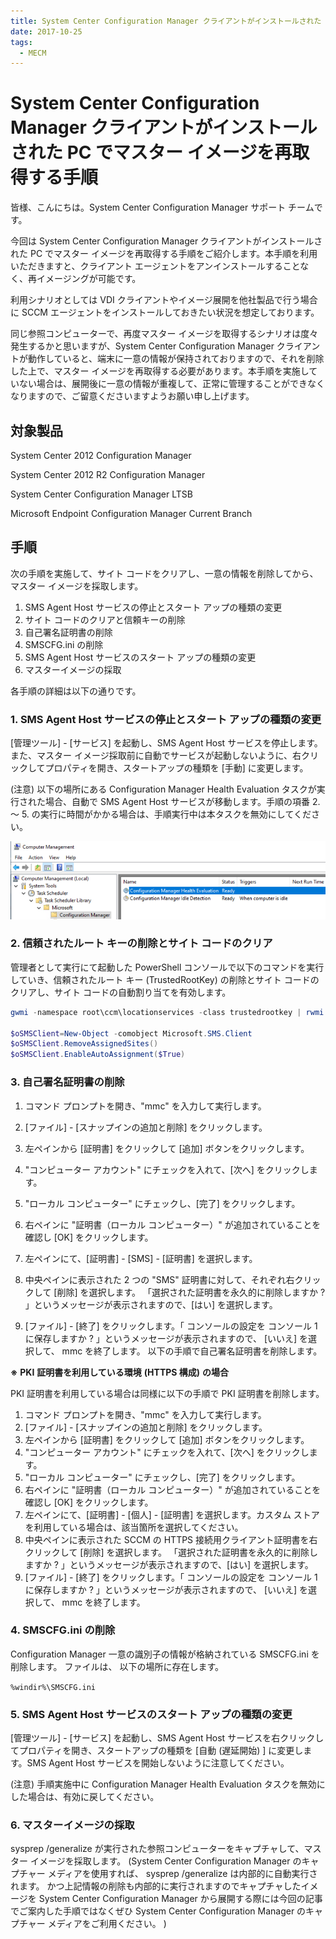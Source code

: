 ```yaml
---
title: System Center Configuration Manager クライアントがインストールされた PC でマスター イメージを再取得する手順
date: 2017-10-25
tags:
  - MECM
---
```


# System Center Configuration Manager クライアントがインストールされた PC でマスター イメージを再取得する手順

皆様、こんにちは。System Center Configuration Manager サポート チームです。

今回は System Center Configuration Manager クライアントがインストールされた PC でマスター イメージを再取得する手順をご紹介します。本手順を利用いただきますと、クライアント エージェントをアンインストールすることなく、再イメージングが可能です。

利用シナリオとしては VDI クライアントやイメージ展開を他社製品で行う場合に SCCM エージェントをインストールしておきたい状況を想定しております。

同じ参照コンピューターで、再度マスター イメージを取得するシナリオは度々発生するかと思いますが、System Center Configuration Manager クライアントが動作していると、端末に一意の情報が保持されておりますので、それを削除した上で、マスター イメージを再取得する必要があります。本手順を実施していない場合は、展開後に一意の情報が重複して、正常に管理することができなくなりますので、ご留意くださいますようお願い申し上げます。


## 対象製品

System Center 2012 Configuration Manager

System Center 2012 R2 Configuration Manager

System Center Configuration Manager LTSB

Microsoft Endpoint Configuration Manager Current Branch

## 手順

次の手順を実施して、サイト コードをクリアし、一意の情報を削除してから、マスター イメージを採取します。

1. SMS Agent Host サービスの停止とスタート アップの種類の変更
2. サイト コードのクリアと信頼キーの削除
3. 自己署名証明書の削除
4. SMSCFG.ini の削除
5. SMS Agent Host サービスのスタート アップの種類の変更
6. マスターイメージの採取

各手順の詳細は以下の通りです。

### 1. SMS Agent Host サービスの停止とスタート アップの種類の変更
[管理ツール] - [サービス] を起動し、SMS Agent Host サービスを停止します。また、マスター イメージ採取前に自動でサービスが起動しないように、右クリックしてプロパティを開き、スタートアップの種類を [手動] に変更します。

(注意) 以下の場所にある Configuration Manager Health Evaluation タスクが実行された場合、自動で SMS Agent Host サービスが移動します。手順の項番 2. ～ 5. の実行に時間がかかる場合は、手順実行中は本タスクを無効にしてください。

![image-20211018164229282](20171025_01/image-20211018164229282.png)


### 2. 信頼されたルート キーの削除とサイト コードのクリア
管理者として実行にて起動した PowerShell コンソールで以下のコマンドを実行していき、信頼されたルート キー (TrustedRootKey) の削除とサイト コードのクリアし、サイト コードの自動割り当てを有効します。

```powershell
gwmi -namespace root\ccm\locationservices -class trustedrootkey | rwmi

$oSMSClient=New-Object -comobject Microsoft.SMS.Client
$oSMSClient.RemoveAssignedSites()
$oSMSClient.EnableAutoAssignment($True)
```

### 3. 自己署名証明書の削除
1) コマンド プロンプトを開き、"mmc" を入力して実行します。
2) [ファイル] - [スナップインの追加と削除] をクリックします。
3) 左ペインから [証明書] をクリックして [追加] ボタンをクリックします。
4) "コンピューター アカウント" にチェックを入れて、[次へ] をクリックします。

5) "ローカル コンピューター" にチェックし、[完了] をクリックします。
6) 右ペインに "証明書（ローカル コンピューター）" が追加されていることを確認し [OK] をクリックします。
7) 左ペインにて、[証明書] - [SMS] - [証明書] を選択します。
8) 中央ペインに表示された 2 つの "SMS" 証明書に対して、それぞれ右クリックして [削除] を選択します。
「選択された証明書を永久的に削除しますか ? 」というメッセージが表示されますので、[はい] を選択します。
9) [ファイル] - [終了] をクリックします。「 コンソールの設定を コンソール 1  に保存しますか ? 」というメッセージが表示されますので、 [いいえ] を選択して、 mmc を終了します。
以下の手順で自己署名証明書を削除します。


**※** **PKI** **証明書を利用している環境** **(HTTPS 構成)** **の場合**

PKI 証明書を利用している場合は同様に以下の手順で PKI 証明書を削除します。

1) コマンド プロンプトを開き、"mmc" を入力して実行します。
2) [ファイル] - [スナップインの追加と削除] をクリックします。
3) 左ペインから [証明書] をクリックして [追加] ボタンをクリックします。
4) "コンピューター アカウント" にチェックを入れて、[次へ] をクリックします。
5) "ローカル コンピューター" にチェックし、[完了] をクリックします。
6) 右ペインに "証明書（ローカル コンピューター）" が追加されていることを確認し [OK] をクリックします。
7) 左ペインにて、[証明書] - [個人] - [証明書] を選択します。カスタム ストアを利用している場合は、該当箇所を選択してください。
8) 中央ペインに表示された SCCM の HTTPS 接続用クライアント証明書を右クリックして [削除] を選択します。
「選択された証明書を永久的に削除しますか ? 」というメッセージが表示されますので、[はい] を選択します。
9) [ファイル] - [終了] をクリックします。「 コンソールの設定を コンソール 1 に保存しますか ? 」というメッセージが表示されますので、 [いいえ] を選択して、 mmc を終了します。

### 4. SMSCFG.ini の削除
Configuration Manager 一意の識別子の情報が格納されている SMSCFG.ini を削除します。
ファイルは、 以下の場所に存在します。

`%windir%\SMSCFG.ini`

### 5. SMS Agent Host サービスのスタート アップの種類の変更
[管理ツール] - [サービス] を起動し、SMS Agent Host サービスを右クリックしてプロパティを開き、スタートアップの種類を [自動  (遅延開始) ] に変更します。SMS Agent Host サービスを開始しないように注意してください。

(注意) 手順実施中に Configuration Manager Health Evaluation タスクを無効にした場合は、有効に戻してください。

### 6. マスターイメージの採取
sysprep /generalize が実行された参照コンピューターをキャプチャして、マスター イメージを採取します。 (System Center Configuration Manager のキャプチャー メディアを使用すれば、 sysprep /generalize  は内部的に自動実行されます。 かつ上記情報の削除も内部的に実行されますのでキャプチャしたイメージを System Center Configuration Manager から展開する際には今回の記事でご案内した手順ではなくぜひ System Center Configuration Manager のキャプチャー メディアをご利用ください。 )

